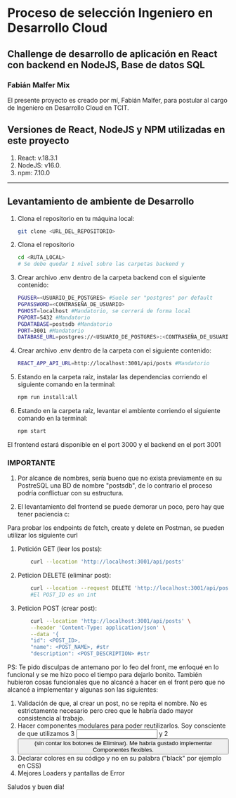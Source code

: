 <h1>Proceso de selección Ingeniero en Desarrollo Cloud</h1>
<h2>Challenge de desarrollo de aplicación en React con backend en NodeJS, Base de datos SQL </h2>
<h3> Fabián Malfer Mix </h3>

El presente proyecto es creado por mí, Fabián Malfer, para postular al cargo de Ingeniero en Desarrollo Cloud en TCIT.


## Versiones de React, NodeJS y NPM utilizadas en este proyecto
1. React: v.18.3.1
2. NodeJS: v16.0.
3. npm: 7.10.0

---

## Levantamiento de ambiente de Desarrollo

1. Clona el repositorio en tu máquina local:
   ```bash
   git clone <URL_DEL_REPOSITORIO>

2. Clona el repositorio
    ```bash
    cd <RUTA_LOCAL>
    # Se debe quedar 1 nivel sobre las carpetas backend y 
    
3. Crear archivo .env dentro de la carpeta backend con el siguiente contenido:
    ```bash
    PGUSER=<USUARIO_DE_POSTGRES> #Suele ser "postgres" por default
    PGPASSWORD=<CONTRASEÑA_DE_USUARIO>
    PGHOST=localhost #Mandatorio, se correrá de forma local
    PGPORT=5432 #Mandatorio
    PGDATABASE=postsdb #Mandatorio
    PORT=3001 #Mandatorio
    DATABASE_URL=postgres://<USUARIO_DE_POSTGRES>:<CONTRASEÑA_DE_USUARIO>@localhost:5432/postsdb

4. Crear archivo .env dentro de la carpeta  con el siguiente contenido:
    ```bash
    REACT_APP_API_URL=http://localhost:3001/api/posts #Mandatorio

5. Estando en la carpeta raíz, instalar las dependencias corriendo el siguiente comando en la terminal:
    ```bash
    npm run install:all

6. Estando en la carpeta raíz, levantar el ambiente corriendo el siguiente comando en la terminal:
    ```bash
    npm start


El frontend estará disponible en el port 3000 y el backend en el port 3001

<h3>IMPORTANTE</h3>

1. Por alcance de nombres, sería bueno que no exista previamente en su PostreSQL una BD de nombre "postsdb", de lo contrario el proceso podría conflictuar con su estructura.

2. El levantamiento del frontend se puede demorar un poco, pero hay que tener paciencia c:



Para probar los endpoints de fetch, create y delete en Postman, se pueden utilizar los siguiente curl
1. Petición GET (leer los posts):
    ```bash
        curl --location 'http://localhost:3001/api/posts'

2. Peticion DELETE (eliminar post):
    ```bash
        curl --location --request DELETE 'http://localhost:3001/api/posts/<POST_ID>'
        #El POST_ID es un int

3. Peticion POST (crear post):
    ```bash
        curl --location 'http://localhost:3001/api/posts' \
        --header 'Content-Type: application/json' \
        --data '{
        "id": <POST_ID>,
        "name": <POST_NAME>, #str
        "description": <POST_DESCRIPTION> #str


PS: Te pido disculpas de antemano por lo feo del front, me enfoqué en lo funcional y se me hizo poco el tiempo para dejarlo bonito. También hubieron cosas funcionales que no alcancé a hacer en el front pero que no alcancé a implementar y algunas son las siguientes:
1. Validación de que, al crear un post, no se repita el nombre. No es estrictamente necesario pero creo que le habría dado mayor consistencia al trabajo.
2. Hacer componentes modulares para poder reutilizarlos. Soy consciente de que utilizamos 3 <input> y 2 <button> (sin contar los botones de Eliminar). Me habría gustado implementar Componentes flexibles.
3. Declarar colores en su código y no en su palabra ("black" por ejemplo en CSS)
4. Mejores Loaders y pantallas de Error

Saludos y buen día!

